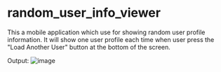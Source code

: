 # random_user_info_viewer

This a mobile application which use for showing random user profile information.
It will show one user profile each time when user press the "Load Another User" button at the bottom of the screen.

Output:
![image](https://github.com/user-attachments/assets/0ba086e9-fab1-4cd0-a77a-d6d17936e668)

